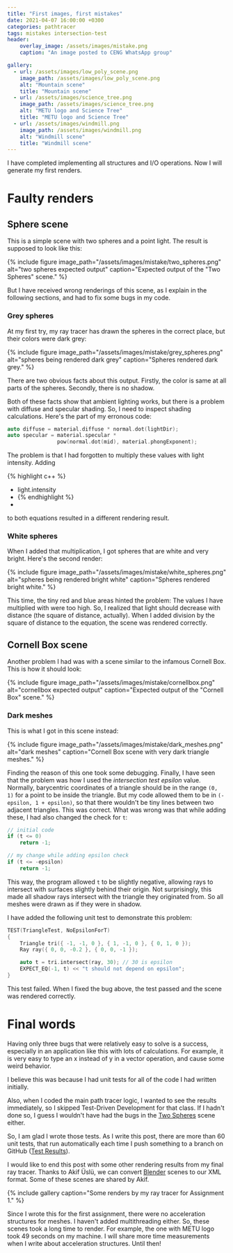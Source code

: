 ```yaml
---
title: "First images, first mistakes"
date: 2021-04-07 16:00:00 +0300
categories: pathtracer
tags: mistakes intersection-test
header:
    overlay_image: /assets/images/mistake.png
    caption: "An image posted to CENG WhatsApp group"

gallery:
  - url: /assets/images/low_poly_scene.png
    image_path: /assets/images/low_poly_scene.png
    alt: "Mountain scene"
    title: "Mountain scene"
  - url: /assets/images/science_tree.png
    image_path: /assets/images/science_tree.png
    alt: "METU logo and Science Tree"
    title: "METU logo and Science Tree"
  - url: /assets/images/windmill.png
    image_path: /assets/images/windmill.png
    alt: "Windmill scene"
    title: "Windmill scene"
---
```


I have completed implementing all structures and I/O operations. Now I will generate my first renders.

<!--more-->

# Faulty renders

## Sphere scene

This is a simple scene with two spheres and a point light. The result is supposed to look like this:

{% include figure image_path="/assets/images/mistake/two_spheres.png" alt="two spheres expected output" caption="Expected output of the \"Two Spheres\" scene." %}

But I have received wrong renderings of this scene, as I explain in the following sections, and had to fix some bugs in my code.

### Grey spheres

At my first try, my ray tracer has drawn the spheres in the correct place, but their colors were dark grey:

{% include figure image_path="/assets/images/mistake/grey_spheres.png" alt="spheres being rendered dark grey" caption="Spheres rendered dark grey." %}

There are two obvious facts about this output. Firstly, the color is same at all parts of the spheres. Secondly, there is no shadow.

Both of these facts show that ambient lighting works, but there is a problem with diffuse and specular shading. So, I need to inspect shading calculations. Here's the part of my erronous code:

```c++
auto diffuse = material.diffuse * normal.dot(lightDir);
auto specular = material.specular *
                pow(normal.dot(mid), material.phongExponent);
```

The problem is that I had forgotten to multiply these values with light intensity. Adding

{% highlight c++ %}
* light.intensity
* {% endhighlight %}
* 
to both equations resulted in a different rendering result.

### White spheres

When I added that multiplication, I got spheres that are white and very bright. Here's the second render:

{% include figure image_path="/assets/images/mistake/white_spheres.png" alt="spheres being rendered bright white" caption="Spheres rendered bright white." %}

This time, the tiny red and blue areas hinted the problem: The values I have multiplied with were too high. So, I realized that light should decrease with distance (the square of distance, actually). When I added division by the square of distance to the equation, the scene was rendered correctly.

## Cornell Box scene

Another problem I had was with a scene similar to the infamous Cornell Box. This is how it should look:

{% include figure image_path="/assets/images/mistake/cornellbox.png" alt="cornellbox expected output" caption="Expected output of the \"Cornell Box\" scene." %}

### Dark meshes

This is what I got in this scene instead:

{% include figure image_path="/assets/images/mistake/dark_meshes.png" alt="dark meshes" caption="Cornell Box scene with very dark triangle meshes." %}

Finding the reason of this one took some debugging. Finally, I have seen that the problem was how I used the *intersection test epsilon* value. Normally, barycentric coordinates of a triangle should be in the range `(0, 1)` for a point to be inside the triangle. But my code allowed them to be in `(-epsilon, 1 + epsilon)`, so that there wouldn't be tiny lines between two adjacent triangles. This was correct. What was wrong was that while adding these, I had also changed the check for `t`:

```c++
// initial code
if (t <= 0)
    return -1;

// my change while adding epsilon check
if (t <= -epsilon)
    return -1;
```

This way, the program allowed `t` to be slightly negative, allowing rays to intersect with surfaces slightly behind their origin. Not surprisingly, this made all shadow rays intersect with the triangle they originated from. So all meshes were drawn as if they were in shadow.

I have added the following unit test to demonstrate this problem:

```c++
TEST(TriangleTest, NoEpsilonForT)
{
    Triangle tri({ -1, -1, 0 }, { 1, -1, 0 }, { 0, 1, 0 });
    Ray ray({ 0, 0, -0.2 }, { 0, 0, -1 });

    auto t = tri.intersect(ray, 30); // 30 is epsilon
    EXPECT_EQ(-1, t) << "t should not depend on epsilon";
}
```

This test failed. When I fixed the bug above, the test passed and the scene was rendered correctly.

# Final words

Having only three bugs that were relatively easy to solve is a success, especially in an application like this with lots of calculations. For example, it is very easy to type an x instead of y in a vector operation, and cause some weird behavior.

I believe this was because I had unit tests for all of the code I had written initially.

Also, when I coded the main path tracer logic, I wanted to see the results immediately, so I skipped Test-Driven Development for that class. If I hadn't done so, I guess I wouldn't have had the bugs in the [Two Spheres](#sphere-scene) scene either.

So, I am glad I wrote those tests. As I write this post, there are more than 60 unit tests, that run automatically each time I push something to a branch on GitHub ([Test Results](gh-test-results)).

I would like to end this post with some other rendering results from my final ray tracer. Thanks to Akif Üslü, we can convert [Blender](blender) scenes to our XML format. Some of these scenes are shared by Akif.

{% include gallery caption="Some renders by my ray tracer for Assignment 1." %}

Since I wrote this for the first assignment, there were no acceleration structures for meshes. I haven't added multithreading either. So, these scenes took a long time to render. For example, the one with METU logo took 49 seconds on my machine. I will share more time measurements when I write about acceleration structures. Until then!

[gh-test-results]: https://github.com/gcem/pathtracer/actions
[blender]: https://www.blender.org/